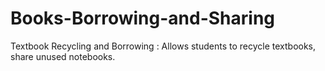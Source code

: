 # Books-Borrowing-and-Sharing
Textbook Recycling and Borrowing : Allows students to recycle textbooks, share unused notebooks.
